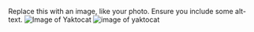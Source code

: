 Replace this with an image, like your photo. Ensure you include some alt-text.
![Image of Yaktocat](https://octodex.github.com/images/yaktocat.png)
<img src="https://octodex.github.com/images/yaktocat.png" alt="image of yaktocat">

